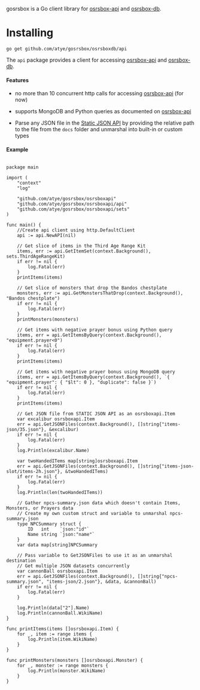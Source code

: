 gosrsbox is a Go client library for [osrsbox-api](https://api.osrsbox.com) and  [osrsbox-db](https://github.com/osrsbox/osrsbox-db/tree/master/docs).

# Installing

```go get github.com/atye/gosrsbox/osrsboxdb/api```

The `api` package provides a client for accessing [osrsbox-api](https://api.osrsbox.com) and [osrsbox-db](https://github.com/osrsbox/osrsbox-db/tree/master/docs).

#### Features

- no more than 10 concurrent http calls for accessing [osrsbox-api](https://api.osrsbox.com) (for now)

- supports MongoDB and Python queries as documented on [osrsbox-api](https://api.osrsbox.com)

- Parse any JSON file in the [Static JSON API](https://www.osrsbox.com/projects/osrsbox-db/#the-osrsbox-static-json-api) by providing the relative path to the file from the `docs` folder and unmarshal into built-in or custom types

#### Example

```

package main

import (
	"context"
	"log"

	"github.com/atye/gosrsbox/osrsboxapi"
	"github.com/atye/gosrsbox/osrsboxapi/api"
	"github.com/atye/gosrsbox/osrsboxapi/sets"
)

func main() {
	//Create api client using http.DefaultClient
	api := api.NewAPI(nil)

	// Get slice of items in the Third Age Range Kit
	items, err := api.GetItemSet(context.Background(), sets.ThirdAgeRangeKit)
	if err != nil {
		log.Fatal(err)
	}
	printItems(items)

	// Get slice of monsters that drop the Bandos chestplate
	monsters, err := api.GetMonstersThatDrop(context.Background(), "Bandos chestplate")
	if err != nil {
		log.Fatal(err)
	}
	printMonsters(monsters)

	// Get items with negative prayer bonus using Python query
	items, err = api.GetItemsByQuery(context.Background(), "equipment.prayer<0")
	if err != nil {
		log.Fatal(err)
	}
	printItems(items)

	// Get items with negative prayer bonus using MongoDB query
	items, err = api.GetItemsByQuery(context.Background(), `{ "equipment.prayer": { "$lt": 0 }, "duplicate": false }`)
	if err != nil {
		log.Fatal(err)
	}
	printItems(items)

	// Get JSON file from STATIC JSON API as an osrsboxapi.Item
	var excalibur osrsboxapi.Item
	err = api.GetJSONFiles(context.Background(), []string{"items-json/35.json"}, &excalibur)
	if err != nil {
		log.Fatal(err)
	}
	log.Println(excalibur.Name)

	var twoHandedITems map[string]osrsboxapi.Item
	err = api.GetJSONFiles(context.Background(), []string{"items-json-slot/items-2h.json"}, &twoHandedITems)
	if err != nil {
		log.Fatal(err)
	}
	log.Println(len(twoHandedITems))

	// Gather npcs-summary.json data which doesn't contain Items, Monsters, or Prayers data
	// Create my own custom struct and variable to unmarshal npcs-summary.json
	type NPCSummary struct {
		ID   int    `json:"id"`
		Name string `json:"name"`
	}
	var data map[string]NPCSummary

	// Pass variable to GetJSONFiles to use it as an unmarshal destination
	// Get multiple JSON datasets concurrently
	var cannonBall osrsboxapi.Item
	err = api.GetJSONFiles(context.Background(), []string{"npcs-summary.json", "items-json/2.json"}, &data, &cannonBall)
	if err != nil {
		log.Fatal(err)
	}

	log.Println(data["2"].Name)
	log.Println(cannonBall.WikiName)
}

func printItems(items []osrsboxapi.Item) {
	for _, item := range items {
		log.Println(item.WikiName)
	}
}

func printMonsters(monsters []osrsboxapi.Monster) {
	for _, monster := range monsters {
		log.Println(monster.WikiName)
	}
}


```

